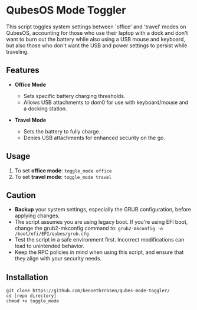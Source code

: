 # QubesOS Mode Toggler

This script toggles system settings between 'office' and 'travel' modes on QubesOS, accounting for those who use their laptop with a dock and don't want to burn out the battery while also using a USB mouse and keyboard, but also those who don't want the USB and power settings to persist while traveling.

## Features

- **Office Mode**
  - Sets specific battery charging thresholds.
  - Allows USB attachments to dom0 for use with keyboard/mouse and a docking station.
  
- **Travel Mode**
  - Sets the battery to fully charge.
  - Denies USB attachments for enhanced security on the go.

## Usage

1. To set **office mode**: ```toggle_mode office```
2. To set **travel mode**: ```toggle_mode travel```

## Caution

- **Backup** your system settings, especially the GRUB configuration, before applying changes.
- The script assumes you are using legacy boot. If you're using EFI boot, change the grub2-mkconfig command to: ```grub2-mkconfig -o /boot/efi/EFI/qubes/grub.cfg```
- Test the script in a safe environment first. Incorrect modifications can lead to unintended behavior.
- Keep the RPC policies in mind when using this script, and ensure that they align with your security needs.

## Installation
```
git clone https://github.com/kennethrrosen/qubes-mode-toggler/
cd [repo directory]
chmod +x toggle_mode
```
